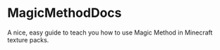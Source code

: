 # MagicMethodDocs
A nice, easy guide to teach you how to use Magic Method in Minecraft texture packs.
